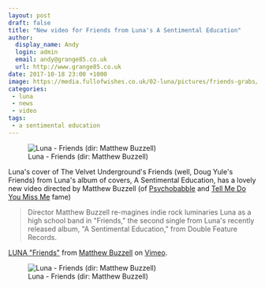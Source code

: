 ```yaml
---
layout: post
draft: false
title: "New video for Friends from Luna's A Sentimental Education"
author:
  display_name: Andy
  login: admin
  email: andy@grange85.co.uk
  url: http://www.grange85.co.uk
date: 2017-10-18 23:00 +1000
image: https://media.fullofwishes.co.uk/02-luna/pictures/friends-grabs/luna-friends-video-caps-01.jpg
categories:
 - luna
 - news
 - video
tags:
 - a sentimental education
---
```

<figure class="caption aligncenter"><img src="https://media.fullofwishes.co.uk/02-luna/pictures/friends-grabs/luna-friends-video-caps-02.jpg" alt="Luna - Friends (dir: Matthew Buzzell)" /><figcaption class="caption-text">Luna - Friends (dir: Matthew Buzzell)</figcaption></figure>
<p class="lead">Luna's cover of The Velvet Underground's Friends (well, Doug Yule's Friends) from Luna's album of covers, A Sentimental Education, has a lovely new video directed by Matthew Buzzell (of <a href="/2012/05/07/video-dean-wareham-in-psycho-babble/">Psychobabble</a> and <a href="/2006/04/26/film-maker-matthew-buzzell-talks-about-tell-me-do-you-miss-me/">Tell Me Do You Miss Me</a> fame)</p>

<blockquote>Director Matthew Buzzell re-magines indie rock luminaries Luna as a high school band in "Friends," the second single from Luna's recently released album, "A Sentimental Education," from Double Feature Records.</blockquote>

<p><a href="https://vimeo.com/236326499">LUNA "Friends"</a> from <a href="https://vimeo.com/semipreciouspictures">Matthew Buzzell</a> on <a href="https://vimeo.com">Vimeo</a>.</p>

<figure class="caption aligncenter"><img src="https://media.fullofwishes.co.uk/02-luna/pictures/friends-grabs/luna-friends-video-caps-01.jpg" alt="Luna - Friends (dir: Matthew Buzzell)" /><figcaption class="caption-text">Luna - Friends (dir: Matthew Buzzell)</figcaption></figure>
